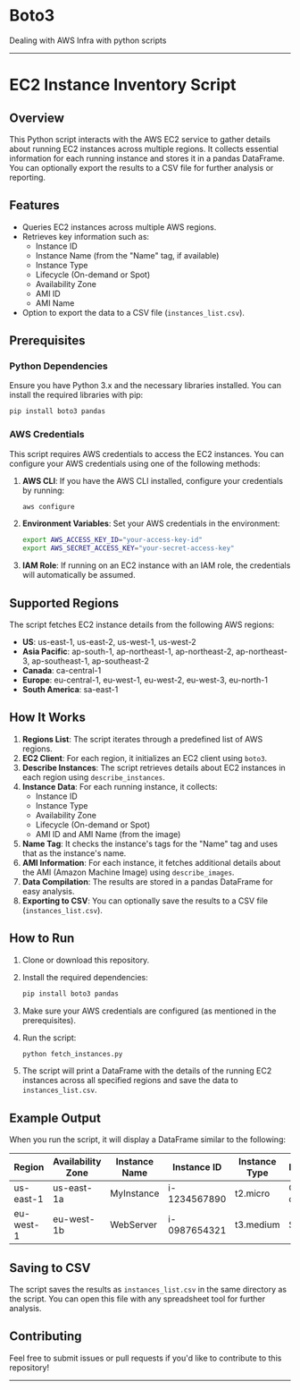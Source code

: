 # Boto3
Dealing with AWS Infra with python scripts

---

# EC2 Instance Inventory Script

## Overview

This Python script interacts with the AWS EC2 service to gather details about running EC2 instances across multiple regions. It collects essential information for each running instance and stores it in a pandas DataFrame. You can optionally export the results to a CSV file for further analysis or reporting.

## Features

- Queries EC2 instances across multiple AWS regions.
- Retrieves key information such as:
  - Instance ID
  - Instance Name (from the "Name" tag, if available)
  - Instance Type
  - Lifecycle (On-demand or Spot)
  - Availability Zone
  - AMI ID
  - AMI Name
- Option to export the data to a CSV file (`instances_list.csv`).

## Prerequisites

### Python Dependencies

Ensure you have Python 3.x and the necessary libraries installed. You can install the required libraries with pip:

```bash
pip install boto3 pandas
```

### AWS Credentials

This script requires AWS credentials to access the EC2 instances. You can configure your AWS credentials using one of the following methods:

1. **AWS CLI**: If you have the AWS CLI installed, configure your credentials by running:

    ```bash
    aws configure
    ```

2. **Environment Variables**: Set your AWS credentials in the environment:

    ```bash
    export AWS_ACCESS_KEY_ID="your-access-key-id"
    export AWS_SECRET_ACCESS_KEY="your-secret-access-key"
    ```

3. **IAM Role**: If running on an EC2 instance with an IAM role, the credentials will automatically be assumed.

## Supported Regions

The script fetches EC2 instance details from the following AWS regions:

- **US**: us-east-1, us-east-2, us-west-1, us-west-2
- **Asia Pacific**: ap-south-1, ap-northeast-1, ap-northeast-2, ap-northeast-3, ap-southeast-1, ap-southeast-2
- **Canada**: ca-central-1
- **Europe**: eu-central-1, eu-west-1, eu-west-2, eu-west-3, eu-north-1
- **South America**: sa-east-1

## How It Works

1. **Regions List**: The script iterates through a predefined list of AWS regions.
2. **EC2 Client**: For each region, it initializes an EC2 client using `boto3`.
3. **Describe Instances**: The script retrieves details about EC2 instances in each region using `describe_instances`.
4. **Instance Data**: For each running instance, it collects:
   - Instance ID
   - Instance Type
   - Availability Zone
   - Lifecycle (On-demand or Spot)
   - AMI ID and AMI Name (from the image)
5. **Name Tag**: It checks the instance's tags for the "Name" tag and uses that as the instance's name.
6. **AMI Information**: For each instance, it fetches additional details about the AMI (Amazon Machine Image) using `describe_images`.
7. **Data Compilation**: The results are stored in a pandas DataFrame for easy analysis.
8. **Exporting to CSV**: You can optionally save the results to a CSV file (`instances_list.csv`).

## How to Run

1. Clone or download this repository.
2. Install the required dependencies:

    ```bash
    pip install boto3 pandas
    ```

3. Make sure your AWS credentials are configured (as mentioned in the prerequisites).
4. Run the script:

    ```bash
    python fetch_instances.py
    ```

5. The script will print a DataFrame with the details of the running EC2 instances across all specified regions and save the data to `instances_list.csv`.

## Example Output

When you run the script, it will display a DataFrame similar to the following:

| Region      | Availability Zone | Instance Name | Instance ID | Instance Type | Lifecycle | AMI ID       | AMI Name      |
|-------------|-------------------|---------------|-------------|---------------|-----------|-------------|---------------|
| us-east-1   | us-east-1a         | MyInstance    | i-1234567890 | t2.micro      | On-demand | ami-12345678 | Amazon Linux 2|
| eu-west-1   | eu-west-1b         | WebServer     | i-0987654321 | t3.medium     | Spot      | ami-87654321 | Ubuntu 20.04  |

## Saving to CSV

The script saves the results as `instances_list.csv` in the same directory as the script. You can open this file with any spreadsheet tool for further analysis.

## Contributing

Feel free to submit issues or pull requests if you'd like to contribute to this repository!

---

